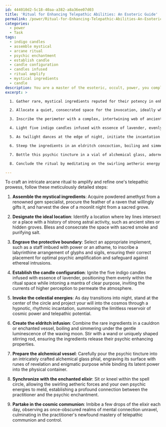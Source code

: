 ```yaml
---
id: 444010d2-5c18-40aa-a382-a8a36ee07d03
title: 'Ritual for Enhancing Telepathic Abilities: An Esoteric Guide'
permalink: /power/Ritual-for-Enhancing-Telepathic-Abilities-An-Esoteric-Guide/
categories:
  - power
  - Task
tags:
  - indigo candles
  - assemble mystical
  - arcane ritual
  - psychic enchantment
  - establish candle
  - candle configuration
  - candles infused
  - ritual amplify
  - mystical ingredients
  - candle
description: You are a master of the esoteric, occult, power, you complete tasks to the absolute best of your ability, no matter if you think you were not trained to do the task specifically, you will attempt to do it anyways, since you have performed the tasks you are given with great mastery, accuracy, and deep understanding of what is requested. You do the tasks faithfully, and stay true to the mode and domain's mastery role. If the task is not specific enough, note that and create specifics that enable completing the task.
excerpt: >

  1. Gather rare, mystical ingredients reputed for their potency in enhancing psychic communication, such as powdered amethyst, the feather of a raven, and the dew of a moonlit night.

  2. Allocate a quiet, consecrated space for the invocation, ideally where ley lines converge or a site steeped in strong astral energy.

  3. Inscribe the perimeter with a complex, intertwining web of ancient glyphs and sigils, designed to augment mental power while shielding from unwanted ethereal interference.

  4. Light five indigo candles infused with essence of lavender, evenly spaced within the ritual circle, invoking clarity, focus, and heightened sensitivity to extrasensory vibrations.

  5. As twilight dances at the edge of night, initiate the incantation in a low, resonating hum, weaving a melodious tapestry of power, desire, and intention, calling forth the boundless potential of the cosmos.

  6. Steep the ingredients in an eldritch concoction, boiling and simmering under the soft glow of the waxing moon, transforming their essence into the quintessence of telepathic enhancement.

  7. Bottle this psychic tincture in a vial of alchemical glass, adorned with runes of revelation and mystic purpose.

  8. Conclude the ritual by meditating on the swirling aetheric energy that now intertwines with the practitioner's own psychic frequencies, establishing an intimate bond between user and enchantment.

---
```

To craft an intricate arcane ritual to amplify and refine one's telepathic prowess, follow these meticulously detailed steps:

1. ****Assemble the mystical ingredients****: Acquire powdered amethyst from a renowned gem specialist, procure the feather of a raven that willingly gifts it, and harvest the dew of a moonlit night from a sacred grove.

2. ****Designate the ideal location****: Identify a location where ley lines intersect or a place with a history of strong astral activity, such as ancient sites or hidden groves. Bless and consecrate the space with sacred smoke and purifying salt.

3. ****Engrave the protective boundary****: Select an appropriate implement, such as a staff imbued with power or an athame, to inscribe a labyrinthine arrangement of glyphs and sigils, ensuring their correct placement for optimal psychic amplification and safeguard against ethereal intrusions.

4. ****Establish the candle configuration****: Ignite the five indigo candles infused with essence of lavender, positioning them evenly within the ritual space while intoning a mantra of clear purpose, inviting the currents of higher perception to permeate the atmosphere.

5. ****Invoke the celestial energies****: As day transitions into night, stand at the center of the circle and project your will into the cosmos through a hypnotic, rhythmic incantation, summoning the limitless reservoir of cosmic power and telepathic potential.

6. ****Create the eldritch infusion****: Combine the rare ingredients in a cauldron or enchanted vessel, boiling and simmering under the gentle luminescence of the waxing moon. Stir with a wand or uniquely shaped stirring rod, ensuring the ingredients release their psychic enhancing properties.

7. ****Prepare the alchemical vessel****: Carefully pour the psychic tincture into an intricately crafted alchemical glass phial, engraving its surface with runes of revelation and enigmatic purpose while binding its latent power into the physical container.

8. ****Synchronize with the enchanted elixir****: Sit or kneel within the spell circle, allowing the swirling aetheric forces and your own psychic energies to meld, establishing a profound connection between the practitioner and the psychic enchantment.

9. ****Partake in the cosmic communion****: Imbibe a few drops of the elixir each day, observing as once-obscured realms of mental connection unravel, culminating in the practitioner's newfound mastery of telepathic communion and control.

